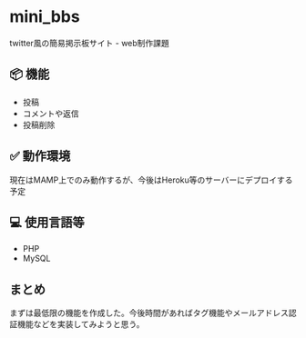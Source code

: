 # mini_bbs
twitter風の簡易掲示板サイト - web制作課題

## 📦 機能
+ 投稿
+ コメントや返信
+ 投稿削除

## ✅ 動作環境
現在はMAMP上でのみ動作するが、今後はHeroku等のサーバーにデプロイする予定

## 💻 使用言語等
+ PHP
+ MySQL

## まとめ
まずは最低限の機能を作成した。今後時間があればタグ機能やメールアドレス認証機能などを実装してみようと思う。
